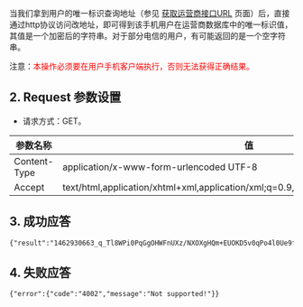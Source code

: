 
当我们拿到用户的唯一标识查询地址（参见 [获取运营商接口URL](/document/product/594/10036) 页面）后，直接通过http协议访问改地址，即可得到该手机用户在运营商数据库中的唯一标识值，其值是一个加密后的字符串。对于部分电信的用户，有可能返回的是一个空字符串。

注意：<font style="color:red">本操作必须要在用户手机客户端执行，否则无法获得正确结果。</font>


## 2. Request 参数设置

* 请求方式：GET。

| 参数名称| 值 | 
|---------|---------|
| Content-Type | application/x-www-form-urlencoded UTF-8 |
| Accept | text/html,application/xhtml+xml,application/xml;q=0.9,*/*;q=0.8,UC/145,plugin/1,alipay/u |


## 3. 成功应答

```
{"result":"1462930663_q_Tl8WPi0PqGgOHWFnUXz/NXOXgHQm+EUOKD5v0qPo4l0Ue9fKGVK79/2QKUVhsVehckYyaDKZ7Hmmb1538k8nnQ=="}
```

## 4. 失败应答

```
{"error":{"code":"4002","message":"Not supported!"}}
```
